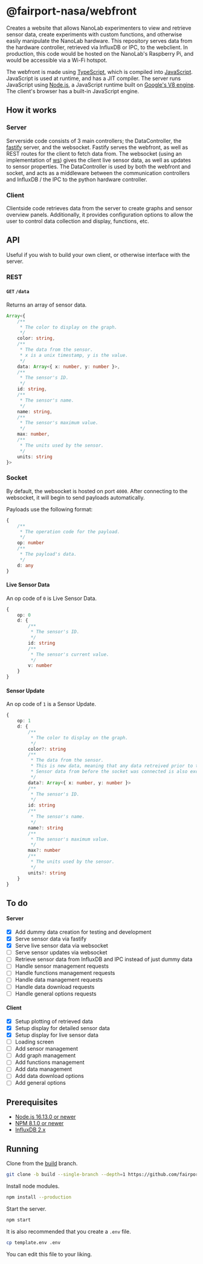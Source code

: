 # @fairport-nasa/webfront
Creates a website that allows NanoLab experimenters to view and retrieve sensor data, create experiments with custom functions, and otherwise easily manipulate the NanoLab hardware. This repository serves data from the hardware controller, retrieved via InfluxDB or IPC, to the webclient. In production, this code would be hosted on the NanoLab's Raspberry Pi, and would be accessible via a Wi-Fi hotspot.

The webfront is made using [TypeScript](https://www.typescriptlang.org/), which is compiled into [JavaScript](https://www.javascript.com/). JavaScript is used at runtime, and has a JIT compiler. The server runs JavaScript using [Node.js](https://nodejs.org/en/), a JavaScript runtime built on [Google's V8 engine](https://v8.dev/). The client's browser has a built-in JavaScript engine.

## How it works

### Server
Serverside code consists of 3 main controllers; the DataController, the [fastify](https://www.fastify.io/) server, and the websocket. Fastify serves the webfront, as well as REST routes for the client to fetch data from. The websocket (using an implementation of [ws](https://github.com/websockets/ws)) gives the client live sensor data, as well as updates to sensor properties. The DataController is used by both the webfront and socket, and acts as a middleware between the communication controllers and InfluxDB / the IPC to the python hardware controller.

### Client
Clientside code retrieves data from the server to create graphs and sensor overview panels. Additionally, it provides configuration options to allow the user to control data collection and display, functions, etc.

## API
Useful if you wish to build your own client, or otherwise interface with the server.

### REST

#### `GET` `/data`
Returns an array of sensor data.
```ts
Array<{
    /**
     * The color to display on the graph.
     */
    color: string,
    /**
     * The data from the sensor.
     * x is a unix timestamp, y is the value.
     */
    data: Array<{ x: number, y: number }>,
    /**
     * The sensor's ID.
     */
    id: string,
    /**
     * The sensor's name.
     */
    name: string,
    /**
     * The sensor's maximum value.
     */
    max: number,
    /**
     * The units used by the sensor.
     */
    units: string
}>
```

### Socket
By default, the websocket is hosted on port `4000`. After connecting to the websocket, it will begin to send payloads automatically.

Payloads use the following format:
```ts
{
    /**
     * The operation code for the payload.
     */
    op: number
    /**
     * The payload's data.
     */
    d: any
}
```

#### Live Sensor Data
An op code of `0` is Live Sensor Data.
```ts
{
    op: 0
    d: {
        /**
         * The sensor's ID.
         */
        id: string
        /**
         * The sensor's current value.
         */
        v: number
    }
}
```

#### Sensor Update
An op code of `1` is a Sensor Update.
```ts
{
    op: 1
    d: {
        /**
         * The color to display on the graph.
         */
        color?: string
        /**
         * The data from the sensor.
         * This is new data, meaning that any data retreived prior to the last payload is omitted.
         * Sensor data from before the socket was connected is also excluded.
         */
        data?: Array<{ x: number, y: number }>
        /**
         * The sensor's ID.
         */
        id: string
        /**
         * The sensor's name.
         */
        name?: string
        /**
         * The sensor's maximum value.
         */
        max?: number
        /**
         * The units used by the sensor.
         */
        units?: string
    }
}
```

## To do

#### Server
- [x] Add dummy data creation for testing and development
- [x] Serve sensor data via fastify
- [x] Serve live sensor data via websocket
- [ ] Serve sensor updates via websocket
- [ ] Retrieve sensor data from InfluxDB and IPC instead of just dummy data
- [ ] Handle sensor management requests
- [ ] Handle functions management requests
- [ ] Handle data management requests
- [ ] Handle data download requests
- [ ] Handle general options requests

#### Client
- [x] Setup plotting of retrieved data
- [x] Setup display for detailed sensor data
- [x] Setup display for live sensor data
- [ ] Loading screen
- [ ] Add sensor management
- [ ] Add graph management
- [ ] Add functions management
- [ ] Add data management
- [ ] Add data download options
- [ ] Add general options

## Prerequisites
- [Node.js 16.13.0 or newer](https://nodejs.org/en/)
- [NPM 8.1.0 or newer](https://www.npmjs.com/)
- [InfluxDB 2.x](https://www.influxdata.com/)

## Running
Clone from the [build](https://github.com/fairport-nasa/webfront/tree/build) branch.
```sh
git clone -b build --single-branch --depth=1 https://github.com/fairport-nasa/webfront.git
```

Install node modules.
```sh
npm install --production
```

Start the server.
```sh
npm start
```

It is also recommended that you create a `.env` file.
```sh
cp template.env .env
```
You can edit this file to your liking.
